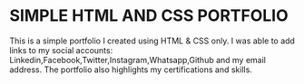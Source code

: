 # SIMPLE HTML AND CSS PORTFOLIO
This is a simple portfolio I created using HTML & CSS only. I was able to add links to 
my social accounts: Linkedin,Facebook,Twitter,Instagram,Whatsapp,Github and my email address.
The portfolio also highlights my certifications and skills.
